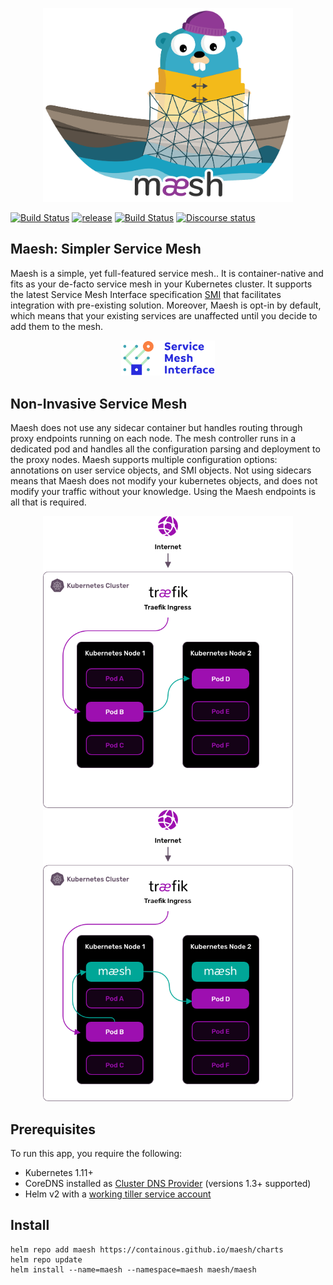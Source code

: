 <p align="center">
<img width="400" src="docs/content/assets/img/maesh.png" alt="Maesh" title="Maesh" />
</p>


[![Build Status](https://semaphoreci.com/api/v1/projects/d10436a4-dcfb-454a-b19e-a9c96370b92d/2743246/badge.svg)](https://semaphoreci.com/containous/maesh)
[![release](https://img.shields.io/github/tag-date/containous/maesh.svg)](https://github.com/containous/maesh/releases)
[![Build Status](https://travis-ci.com/containous/maesh.svg?branch=master)](https://travis-ci.com/containous/maesh)
[![Discourse status](https://img.shields.io/discourse/https/community.containo.us/status?label=Community&style=social)](https://community.containo.us/c/maesh)

## Maesh: Simpler Service Mesh

Maesh is a simple, yet full-featured service mesh.. 
It is container-native and fits as your de-facto service mesh in your Kubernetes cluster. 
It supports the latest Service Mesh Interface specification [SMI](https://smi-spec.io) that facilitates integration with pre-existing solution. 
Moreover, Maesh is opt-in by default, 
which means that your existing services are unaffected until you decide to add them to the mesh.

<p align="center">
<a href="https://smi-spec.io" target="_blank"><img width="150" src="docs/content/assets/img/smi.png" alt="SMI" title="SMI" /></a>
</p>


## Non-Invasive Service Mesh

Maesh does not use any sidecar container but handles routing through proxy endpoints running on each node. 
The mesh controller runs in a dedicated pod and handles all the configuration parsing and deployment to the proxy nodes. 
Maesh supports multiple configuration options: annotations on user service objects, and SMI objects. 
Not using sidecars means that Maesh does not modify your kubernetes objects, and does not modify your traffic without your knowledge. 
Using the Maesh endpoints is all that is required.

<p align="center">
<img width="400" src="docs/content/assets/img/before-maesh-graphic.png" alt="Maesh" title="Maesh" />
<img width="400" src="docs/content/assets/img/after-maesh-graphic.png" alt="Maesh" title="Maesh" />
</p>

## Prerequisites

To run this app, you require the following:

- Kubernetes 1.11+
- CoreDNS installed as [Cluster DNS Provider](https://kubernetes.io/docs/tasks/administer-cluster/dns-custom-nameservers/) (versions 1.3+ supported)
- Helm v2 with a [working tiller service account](https://helm.sh/docs/using_helm/#installing-tiller)

## Install

```shell
helm repo add maesh https://containous.github.io/maesh/charts
helm repo update
helm install --name=maesh --namespace=maesh maesh/maesh
```


